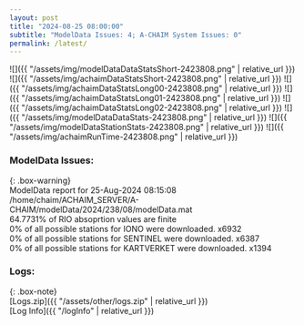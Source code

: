 ```yaml
---
layout: post
title: "2024-08-25 08:00:00"
subtitle: "ModelData Issues: 4; A-CHAIM System Issues: 0"
permalink: /latest/
---
```


![]({{ "/assets/img/modelDataDataStatsShort-2423808.png" | relative_url }})
![]({{ "/assets/img/achaimDataStatsShort-2423808.png" | relative_url }})
![]({{ "/assets/img/achaimDataStatsLong00-2423808.png" | relative_url }})
![]({{ "/assets/img/achaimDataStatsLong01-2423808.png" | relative_url }})
![]({{ "/assets/img/achaimDataStatsLong02-2423808.png" | relative_url }})
![]({{ "/assets/img/modelDataDataStats-2423808.png" | relative_url }})
![]({{ "/assets/img/modelDataStationStats-2423808.png" | relative_url }})
![]({{ "/assets/img/achaimRunTime-2423808.png" | relative_url }})


### ModelData Issues:  
  
{: .box-warning}  
 ModelData report for 25-Aug-2024 08:15:08   
 /home/chaim/ACHAIM_SERVER/A-CHAIM/modelData/2024/238/08/modelData.mat   
 64.7731% of RIO absoprtion values are finite   
 0% of all possible stations for IONO were downloaded. x6932   
 0% of all possible stations for SENTINEL were downloaded. x6387   
 0% of all possible stations for KARTVERKET were downloaded. x1394   
  


### Logs:  
  
{: .box-note}  
[Logs.zip]({{ "/assets/other/logs.zip" | relative_url }})  
[Log Info]({{ "/logInfo" | relative_url }})  
